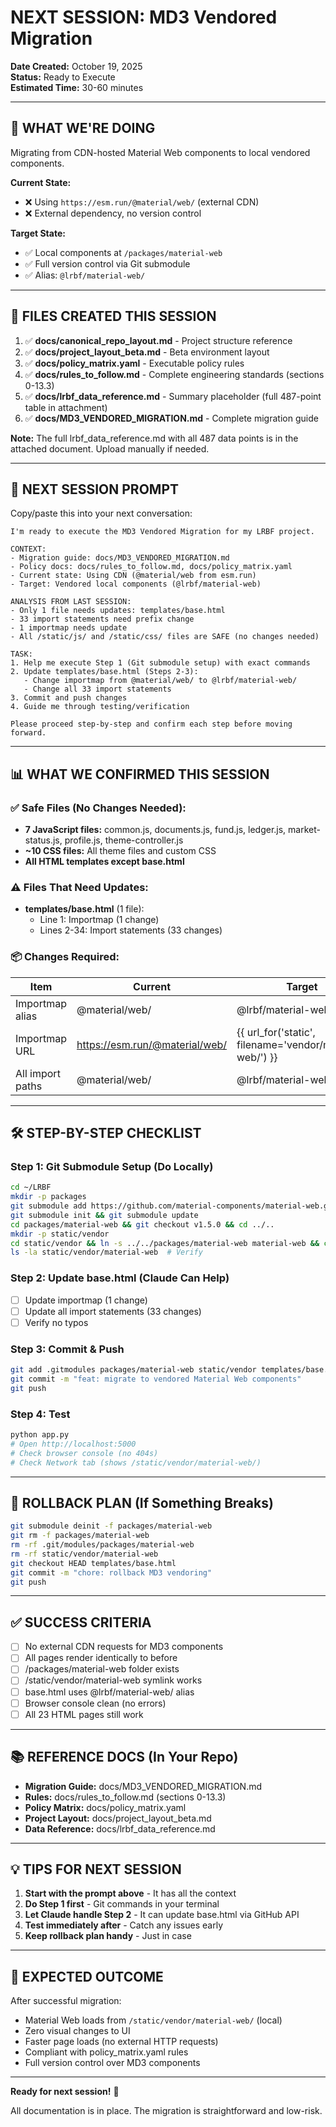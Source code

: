 # NEXT SESSION: MD3 Vendored Migration

**Date Created:** October 19, 2025  
**Status:** Ready to Execute  
**Estimated Time:** 30-60 minutes  

---

## 🎯 WHAT WE'RE DOING

Migrating from CDN-hosted Material Web components to local vendored components.

**Current State:**
- ❌ Using `https://esm.run/@material/web/` (external CDN)
- ❌ External dependency, no version control

**Target State:**
- ✅ Local components at `/packages/material-web`
- ✅ Full version control via Git submodule
- ✅ Alias: `@lrbf/material-web/`

---

## 📁 FILES CREATED THIS SESSION

1. ✅ **docs/canonical_repo_layout.md** - Project structure reference
2. ✅ **docs/project_layout_beta.md** - Beta environment layout
3. ✅ **docs/policy_matrix.yaml** - Executable policy rules
4. ✅ **docs/rules_to_follow.md** - Complete engineering standards (sections 0-13.3)
5. ✅ **docs/lrbf_data_reference.md** - Summary placeholder (full 487-point table in attachment)
6. ✅ **docs/MD3_VENDORED_MIGRATION.md** - Complete migration guide

**Note:** The full lrbf_data_reference.md with all 487 data points is in the attached document. Upload manually if needed.

---

## 🚀 NEXT SESSION PROMPT

Copy/paste this into your next conversation:

```
I'm ready to execute the MD3 Vendored Migration for my LRBF project.

CONTEXT:
- Migration guide: docs/MD3_VENDORED_MIGRATION.md
- Policy docs: docs/rules_to_follow.md, docs/policy_matrix.yaml
- Current state: Using CDN (@material/web from esm.run)
- Target: Vendored local components (@lrbf/material-web)

ANALYSIS FROM LAST SESSION:
- Only 1 file needs updates: templates/base.html
- 33 import statements need prefix change
- 1 importmap needs update
- All /static/js/ and /static/css/ files are SAFE (no changes needed)

TASK:
1. Help me execute Step 1 (Git submodule setup) with exact commands
2. Update templates/base.html (Steps 2-3):
   - Change importmap from @material/web/ to @lrbf/material-web/
   - Change all 33 import statements
3. Commit and push changes
4. Guide me through testing/verification

Please proceed step-by-step and confirm each step before moving forward.
```

---

## 📊 WHAT WE CONFIRMED THIS SESSION

### ✅ Safe Files (No Changes Needed):
- **7 JavaScript files:** common.js, documents.js, fund.js, ledger.js, market-status.js, profile.js, theme-controller.js
- **~10 CSS files:** All theme files and custom CSS
- **All HTML templates except base.html**

### ⚠️ Files That Need Updates:
- **templates/base.html** (1 file):
  - Line 1: Importmap (1 change)
  - Lines 2-34: Import statements (33 changes)

### 📦 Changes Required:
| Item | Current | Target |
|------|---------|--------|
| Importmap alias | @material/web/ | @lrbf/material-web/ |
| Importmap URL | https://esm.run/@material/web/ | {{ url_for('static', filename='vendor/material-web/') }} |
| All import paths | @material/web/ | @lrbf/material-web/ |

---

## 🛠️ STEP-BY-STEP CHECKLIST

### Step 1: Git Submodule Setup (Do Locally)
```bash
cd ~/LRBF
mkdir -p packages
git submodule add https://github.com/material-components/material-web.git packages/material-web
git submodule init && git submodule update
cd packages/material-web && git checkout v1.5.0 && cd ../..
mkdir -p static/vendor
cd static/vendor && ln -s ../../packages/material-web material-web && cd ../..
ls -la static/vendor/material-web  # Verify
```

### Step 2: Update base.html (Claude Can Help)
- [ ] Update importmap (1 change)
- [ ] Update all import statements (33 changes)
- [ ] Verify no typos

### Step 3: Commit & Push
```bash
git add .gitmodules packages/material-web static/vendor templates/base.html
git commit -m "feat: migrate to vendored Material Web components"
git push
```

### Step 4: Test
```bash
python app.py
# Open http://localhost:5000
# Check browser console (no 404s)
# Check Network tab (shows /static/vendor/material-web/)
```

---

## 🔄 ROLLBACK PLAN (If Something Breaks)

```bash
git submodule deinit -f packages/material-web
git rm -f packages/material-web
rm -rf .git/modules/packages/material-web
rm -rf static/vendor/material-web
git checkout HEAD templates/base.html
git commit -m "chore: rollback MD3 vendoring"
git push
```

---

## ✅ SUCCESS CRITERIA

- [ ] No external CDN requests for MD3 components
- [ ] All pages render identically to before
- [ ] /packages/material-web folder exists
- [ ] /static/vendor/material-web symlink works
- [ ] base.html uses @lrbf/material-web/ alias
- [ ] Browser console clean (no errors)
- [ ] All 23 HTML pages still work

---

## 📚 REFERENCE DOCS (In Your Repo)

- **Migration Guide:** docs/MD3_VENDORED_MIGRATION.md
- **Rules:** docs/rules_to_follow.md (sections 0-13.3)
- **Policy Matrix:** docs/policy_matrix.yaml
- **Project Layout:** docs/project_layout_beta.md
- **Data Reference:** docs/lrbf_data_reference.md

---

## 💡 TIPS FOR NEXT SESSION

1. **Start with the prompt above** - It has all the context
2. **Do Step 1 first** - Git commands in your terminal
3. **Let Claude handle Step 2** - It can update base.html via GitHub API
4. **Test immediately after** - Catch any issues early
5. **Keep rollback plan handy** - Just in case

---

## 🎯 EXPECTED OUTCOME

After successful migration:
- Material Web loads from `/static/vendor/material-web/` (local)
- Zero visual changes to UI
- Faster page loads (no external HTTP requests)
- Compliant with policy_matrix.yaml rules
- Full version control over MD3 components

---

**Ready for next session!** 🚀

All documentation is in place. The migration is straightforward and low-risk.
